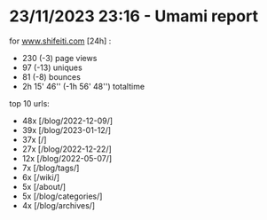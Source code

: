 # 23/11/2023 23:16 - Umami report
for www.shifeiti.com [24h] :

 - 230 (-3) page views
 - 97 (-13) uniques
 - 81 (-8) bounces
 - 2h 15' 46'' (-1h 56' 48'') totaltime


top 10 urls:
 - 48x [/blog/2022-12-09/]
 - 39x [/blog/2023-01-12/]
 - 37x [/]
 - 27x [/blog/2022-12-22/]
 - 12x [/blog/2022-05-07/]
 - 7x [/blog/tags/]
 - 6x [/wiki/]
 - 5x [/about/]
 - 5x [/blog/categories/]
 - 4x [/blog/archives/]


